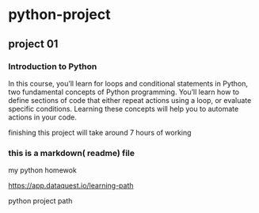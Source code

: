 # python-project
## project 01

### Introduction to Python
In this course, you’ll learn for loops and conditional statements in Python, two fundamental concepts of Python programming. You’ll learn how to define sections of code that either repeat actions using a loop, or evaluate specific conditions. Learning these concepts will help you to automate actions in your code.

finishing this project will take around 7 hours of working


### this is a markdown( readme) file

my python homewok

https://app.dataquest.io/learning-path

python project path
